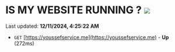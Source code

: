 # IS MY WEBSITE RUNNING ? [![](https://img.shields.io/static/v1?label=Sponsor&message=%E2%9D%A4&logo=GitHub&color=%23fe8e86)](https://github.com/sponsors/Youssef-Lehmam)

Last updated: **12/11/2024, 4:25:22 AM**

- `GET` [https://youssefservice.me](https://youssefservice.me) - **Up** (272ms)
